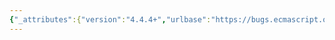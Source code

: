 ```yaml
---
{"_attributes":{"version":"4.4.4+","urlbase":"https://bugs.ecmascript.org/","maintainer":"dherman@mozilla.com"},"bug":{"bug_id":4051,"creation_ts":"2015-02-21 08:33:00 -0800","short_desc":"22.2.3.23 %TypedArray%.prototype.slice: Various issues","delta_ts":"2015-03-04 18:58:14 -0800","product":"Draft for 6th Edition","component":"technical issue","version":"Rev 34: February 20, 2015 Release Candidate 1","rep_platform":"All","op_sys":"All","bug_status":"RESOLVED","resolution":"FIXED","priority":"Normal","bug_severity":"normal","everconfirmed":true,"reporter":{"uid":"andrebargull","name":"André Bargull"},"assigned_to":{"uid":"allen","name":"Allen Wirfs-Brock"},"cc":"jmdyck","long_desc":[{"commentid":13225,"comment_count":0,"who":{"uid":"andrebargull","name":"André Bargull"},"bug_when":"2015-02-21 08:33:48 -0800","thetext":"22.2.3.23 %TypedArray%.prototype.slice ( start, end )\n\nSteps 17-18 should read:\n> Let srcName be the string value of O’s [[TypedArrayName]] internal slot.\n> Let srcType be the string value of the Element Type value in Table 49 for srcName.\n> Let targetName be the string value of A’s [[TypedArrayName]] internal slot.\n> Let targetType be the string value of the Element Type value in Table 49 for targetName.\n\n\nStep 19 should be removed.\n\n\nStep 21 should be changed to:\n> Else if count > 0, then\n\nTo ensure same behaviour for detached buffers.\n\n\nStep 21.f should be:\n> Let srcByteOffset be the value of O’s [[ByteOffset]] internal slot.\n> Let srcByteIndex be k × elementSize + srcByteOffset.\n\n\nStep 21.g should be:\n> Let targetByteIndex be 0."},{"commentid":13241,"comment_count":1,"who":{"uid":"jmdyck","name":"Michael Dyck"},"bug_when":"2015-02-21 10:41:22 -0800","thetext":"Also, in 21.h, change /ElementSize/ to /elementSize/"},{"commentid":13371,"comment_count":2,"who":{"uid":"allen","name":"Allen Wirfs-Brock"},"bug_when":"2015-02-25 17:56:29 -0800","thetext":"fixed in rev35 editor's draft"},{"commentid":13488,"comment_count":3,"who":{"uid":"allen","name":"Allen Wirfs-Brock"},"bug_when":"2015-03-04 18:58:14 -0800","thetext":"fixed in rev35"}]}}
---
```

